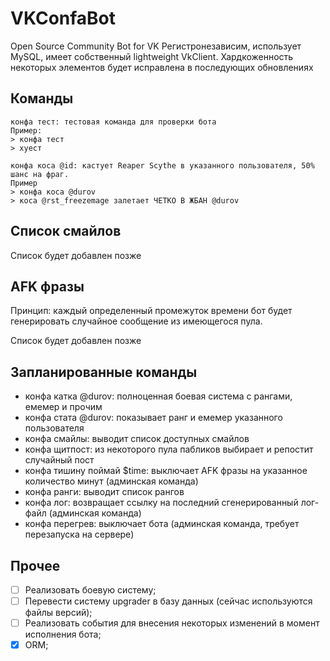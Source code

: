 # VKConfaBot
Open Source Community Bot for VK
Регистронезависим, использует MySQL, имеет собственный lightweight VkClient.
Хардкоженность некоторых элементов будет исправлена в последующих обновлениях
## Команды
```
конфа тест: тестовая команда для проверки бота
Пример:
> конфа тест
> хуест
```
```
конфа коса @id: кастует Reaper Scythe в указанного пользователя, 50% шанс на фраг.
Пример
> конфа коса @durov
> коса @rst_freezemage залетает ЧЕТКО В ЖБАН @durov
```
## Список смайлов
Список будет добавлен позже
## AFK фразы
Принцип: каждый определенный промежуток времени бот будет генерировать случайное сообщение из имеющегося пула.

Список будет добавлен позже
## Запланированные команды
- конфа катка @durov: полноценная боевая система с рангами, емемер и прочим
- конфа стата @durov: показывает ранг и емемер указанного пользователя
- конфа смайлы: выводит список доступных смайлов
- конфа щитпост: из некоторого пула пабликов выбирает и репостит случайный пост
- конфа тишину поймай $time: выключает AFK фразы на указанное количество минут (админская команда)
- конфа ранги: выводит список рангов
- конфа лог: возвращает ссылку на последний сгенерированный лог-файл (админская команда)
- конфа перегрев: выключает бота (админская команда, требует перезапуска на сервере)

## Прочее
 - [ ] Реализовать боевую систему;
 - [ ] Перевести систему upgrader в базу данных (сейчас используются файлы версий);
 - [ ] Реализовать события для внесения некоторых изменений в момент исполнения бота;
 - [x] ORM;